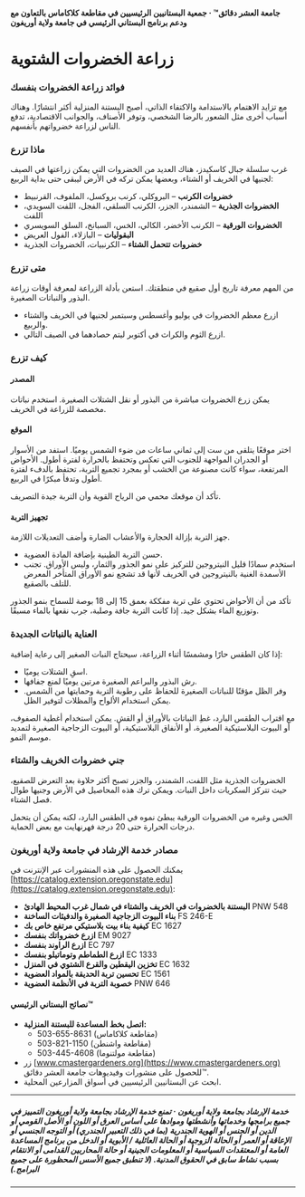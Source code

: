 #### جامعة العشر دقائق™ · جمعية البستانيين الرئيسيين في مقاطعة كلاكاماس بالتعاون مع ودعم برنامج البستاني الرئيسي في جامعة ولاية أوريغون

# زراعة الخضروات الشتوية

### فوائد زراعة الخضروات بنفسك

مع تزايد الاهتمام بالاستدامة والاكتفاء الذاتي، أصبح البستنة المنزلية أكثر انتشارًا. وهناك أسباب أخرى مثل الشعور بالرضا الشخصي، وتوفر الأصناف، والجوانب الاقتصادية، تدفع الناس لزراعة خضرواتهم بأنفسهم.

### ماذا تزرع

غرب سلسلة جبال كاسكيدز، هناك العديد من الخضروات التي يمكن زراعتها في الصيف لجنيها في الخريف أو الشتاء، وبعضها يمكن تركه في الأرض ليبقى حتى بداية الربيع:

- **خضروات الكرنب** – البروكلي، كرنب بروكسل، الملفوف، القرنبيط
- **الخضروات الجذرية** – الشمندر، الجزر، الكرنب السلقي، الفجل، اللفت السويدي، اللفت
- **الخضروات الورقية** – الكرنب الأخضر، الكالي، الخس، السبانخ، السلق السويسري
- **البقوليات** – البازلاء، الفول العريض
- **خضروات تتحمل الشتاء** – الكرنبيات، الخضروات الجذرية

### متى تزرع

من المهم معرفة تاريخ أول صقيع في منطقتك. استعن بأدلة الزراعة لمعرفة أوقات زراعة البذور والنباتات الصغيرة.

- ازرع معظم الخضروات في يوليو وأغسطس وسبتمبر لجنيها في الخريف والشتاء والربيع.
- ازرع الثوم والكراث في أكتوبر ليتم حصادهما في الصيف التالي.

### كيف تزرع

#### المصدر

يمكن زرع الخضروات مباشرة من البذور أو نقل الشتلات الصغيرة. استخدم نباتات مخصصة للزراعة في الخريف.

#### الموقع

اختر موقعًا يتلقى من ست إلى ثماني ساعات من ضوء الشمس يوميًا. استفد من الأسوار أو الجدران المواجهة للجنوب التي تعكس وتحتفظ بالحرارة لفترة أطول. الأحواض المرتفعة، سواء كانت مصنوعة من الخشب أو بمجرد تجميع التربة، تحتفظ بالدفء لفترة أطول وتدفأ مبكرًا في الربيع.

تأكد أن موقعك محمي من الرياح القوية وأن التربة جيدة التصريف.

#### تجهيز التربة

جهز التربة بإزالة الحجارة والأعشاب الضارة وأضف التعديلات اللازمة.

- حسن التربة الطينية بإضافة المادة العضوية.
- استخدم سمادًا قليل النيتروجين للتركيز على نمو الجذور والثمار، وليس الأوراق. تجنب الأسمدة الغنية بالنيتروجين في الخريف لأنها قد تشجع نمو الأوراق المتأخر المعرض للتلف بالصقيع.

تأكد من أن الأحواض تحتوي على تربة مفككة بعمق 15 إلى 18 بوصة للسماح بنمو الجذور وتوزيع الماء بشكل جيد. إذا كانت التربة جافة وصلبة، جرب نقعها بالماء مسبقًا.

### العناية بالنباتات الجديدة

إذا كان الطقس حارًا ومشمسًا أثناء الزراعة، سيحتاج النبات الصغير إلى رعاية إضافية:

- اسقِ الشتلات يوميًا.
- رش البذور والبراعم الصغيرة مرتين يوميًا لمنع جفافها.
- وفر الظل مؤقتًا للنباتات الصغيرة للحفاظ على رطوبة التربة وحمايتها من الشمس. يمكن استخدام الألواح والمظلات لتوفير الظل.

مع اقتراب الطقس البارد، غطِ النباتات بالأوراق أو القش. يمكن استخدام أغطية الصفوف، أو البيوت البلاستيكية الصغيرة، أو الأنفاق البلاستيكية، أو البيوت الزجاجية الصغيرة لتمديد موسم النمو.

### جني خضروات الخريف والشتاء

الخضروات الجذرية مثل اللفت، الشمندر، والجزر تصبح أكثر حلاوة بعد التعرض للصقيع، حيث تتركز السكريات داخل النبات. ويمكن ترك هذه المحاصيل في الأرض وجنيها طوال فصل الشتاء.

الخس وغيره من الخضروات الورقية يبطئ نموه في الطقس البارد، لكنه يمكن أن يتحمل درجات الحرارة حتى 20 درجة فهرنهايت مع بعض الحماية.

### مصادر خدمة الإرشاد في جامعة ولاية أوريغون

يمكنك الحصول على هذه المنشورات عبر الإنترنت في [https://catalog.extension.oregonstate.edu](https://catalog.extension.oregonstate.edu):

- **البستنة بالخضروات في الخريف والشتاء في شمال غرب المحيط الهادئ** PNW 548
- **بناء البيوت الزجاجية الصغيرة والدفيئات الساخنة** FS 246-E
- **كيفية بناء بيت بلاستيكي مرتفع خاص بك** EC 1627
- **ازرع خضرواتك بنفسك** EM 9027
- **ازرع الراوند بنفسك** EC 797
- **ازرع الطماطم وتوماتيلو بنفسك** EC 1333
- **تخزين اليقطين والقرع الشتوي في المنزل** EC 1632
- **تحسين تربة الحديقة بالمواد العضوية** EC 1561
- **خصوبة التربة في الأنظمة العضوية** PNW 646

#### نصائح البستاني الرئيسي™

- **اتصل بخط المساعدة للبستنة المنزلية:**
  - 503-655-8631 (مقاطعة كلاكاماس)
  - 503-821-1150 (مقاطعة واشنطن)
  - 503-445-4608 (مقاطعة مولتنوما)
- زر [www.cmastergardeners.org](https://www.cmastergardeners.org) للحصول على منشورات وفيديوهات جامعة العشر دقائق™.
- ابحث عن البستانيين الرئيسيين في أسواق المزارعين المحلية.

---

##### خدمة الإرشاد بجامعة ولاية أوريغون · تمنع خدمة الإرشاد بجامعة ولاية أوريغون التمييز في جميع برامجها وخدماتها وأنشطتها وموادها على أساس العرق أو اللون أو الأصل القومي أو الدين أو الجنس أو الهوية الجندرية (بما في ذلك التعبير الجندري) أو التوجه الجنسي أو الإعاقة أو العمر أو الحالة الزوجية أو الحالة العائلية / الأبوية أو الدخل من برنامج المساعدة العامة أو المعتقدات السياسية أو المعلومات الجينية أو حالة المحاربين القدامى أو الانتقام بسبب نشاط سابق في الحقوق المدنية. (لا تنطبق جميع الأسس المحظورة على جميع البرامج.)

---